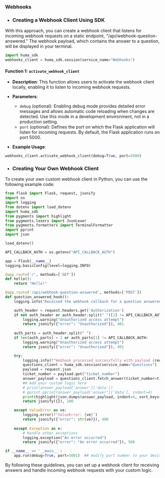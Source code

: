 ### Webhooks

- ### Creating a Webhook Client Using SDK

With this approach, you can create a webhook client that listens for incoming webhook requests on a static endpoint, "/api/webhook-question-answered." The webhook payload, which contains the answer to a question, will be displayed in your terminal.

```python
import huma_sdk
webhooks_client = huma_sdk.session(service_name="Webhooks")
```

#### Function 1: `activate_webhook_client`

- **Description**: This function allows users to activate the webhook client locally, enabling it to listen to incoming webhook requests.
- **Parameters**:
  - `debug` (optional): Enabling debug mode provides detailed error messages and allows automatic code reloading when changes are detected. Use this mode in a development environment, not in a production setting.
  - `port` (optional): Defines the port on which the Flask application will listen for incoming requests. By default, the Flask application runs on port 5000.
 
- **Example Usage**:

```python
webhooks_client.activate_webhook_client(debug=True, port=5000)
```

- ### Creating Your Own Webhook Client

To create your own custom webhook client in Python, you can use the following example code:

```python
from flask import Flask, request, jsonify
import os
import logging
from dotenv import load_dotenv
import huma_sdk
from pygments import highlight
from pygments.lexers import JsonLexer
from pygments.formatters import TerminalFormatter
import pprint
import json

load_dotenv()

API_CALLBACK_AUTH = os.getenv("API_CALLBACK_AUTH")

app = Flask(__name__)
logging.basicConfig(level=logging.INFO)

@app.route('/', methods=['GET'])
def hello():
    return "Hello!"

@app.route('/api/webhook-question-answered', methods=['POST'])
def question_answered_hook():
    logging.info("Received the webhook callback for a question answered")

    auth_header = request.headers.get('Authorization')
    if not auth_header or auth_header.split(" ")[1] != API_CALLBACK_AUTH:
        logging.warning("Unauthorized access attempt")
        return jsonify({"error": "Unauthorized"}), 401
    
    auth_parts = auth_header.split(" ")
    if len(auth_parts) < 2 or auth_parts[1] != API_CALLBACK_AUTH:
        logging.warning("Unauthorized access attempt")
        return jsonify({"error": "Unauthorized"}), 401

    try:
        logging.info(f"Webhook processed successfully with payload {request.json}\n")
        questions_client = huma_sdk.session(service_name="Questions")
        payload = request.json
        ticket_number = payload.get("ticket_number")
        answer_payload = questions_client.fetch_answer(ticket_number=ticket_number)
        ## Add your custom logic here
        # print(answer_payload['answer']['data'])
        # pprint.pprint(answer_payload['answer']['data'], indent=4)
        print(highlight(json.dumps(answer_payload, indent=4, sort_keys=True), JsonLexer(), TerminalFormatter()))
        return jsonify({}), 200

    except ValueError as ve:
        logging.error(f"ValueError: {ve}")
        return jsonify({"error": str(ve)}), 400
        
    except Exception as e:
        # Handle other exceptions
        logging.exception("An error occurred")
        return jsonify({"error": "An error occurred"}), 500

if __name__ == '__main__':
    app.run(debug=True, port=5001)  ## modify port number to your desired port
```

By following these guidelines, you can set up a webhook client for receiving answers and handle incoming webhook requests with your custom logic.